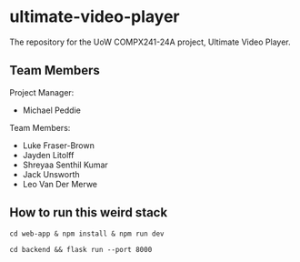 # ultimate-video-player
The repository for the UoW COMPX241-24A project, Ultimate Video Player.

## Team Members

Project Manager: 
- Michael Peddie

Team Members: 
- Luke Fraser-Brown
- Jayden Litolff
- Shreyaa Senthil Kumar
- Jack Unsworth
- Leo Van Der Merwe

## How to run this weird stack
<code>cd web-app & npm install & npm run dev</code>

<code>cd backend && flask run --port 8000</code>